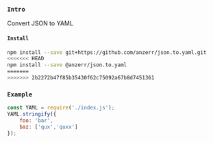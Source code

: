 
### `Intro`
Convert JSON to YAML

#### `Install`
``` bash
npm install --save git+https://github.com/anzerr/json.to.yaml.git
<<<<<<< HEAD
npm install --save @anzerr/json.to.yaml
=======
>>>>>>> 2b2272b47f85b35430f62c75092a67b8d7451361
```

### `Example`
``` javascript
const YAML = require('./index.js');
YAML.stringify({
	foo: 'bar',
	baz: ['qux','quxx']
});
```